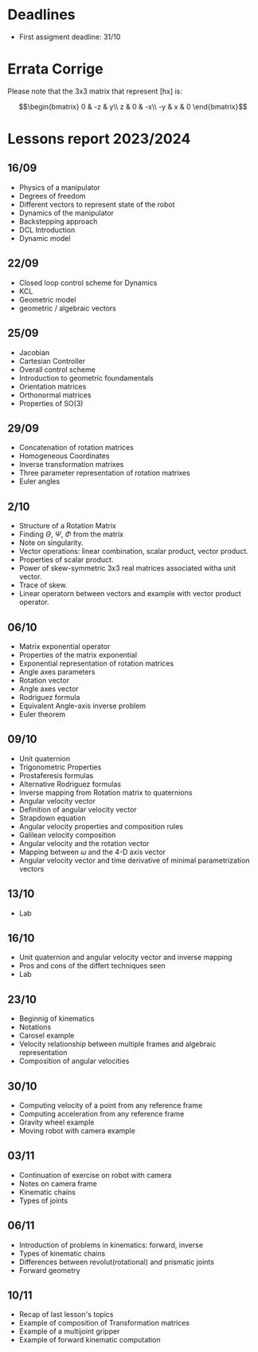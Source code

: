 # Deadlines
- First assigment deadline: 31/10
# Errata Corrige
Please note that the 3x3 matrix that represent [hx] is:
```math
\begin{bmatrix}
0 & -z & y\\
z & 0 & -x\\
-y & x & 0
\end{bmatrix}
```
# Lessons report 2023/2024
## 16/09
- Physics of a manipulator
- Degrees of freedom
- Different vectors to represent state of the robot
- Dynamics of the manipulator
- Backstepping approach
- DCL Introduction
- Dynamic model
## 22/09
- Closed loop control scheme for Dynamics
- KCL
- Geometric model
- geometric / algebraic vectors
## 25/09
- Jacobian
- Cartesian Controller
- Overall control scheme
- Introduction to geometric foundamentals
- Orientation matrices
- Orthonormal matrices
- Properties of SO(3)
## 29/09
- Concatenation of rotation matrices
- Homogeneous Coordinates
- Inverse transformation matrixes
- Three parameter representation of rotation matrixes
- Euler angles
## 2/10
- Structure of a Rotation Matrix
- Finding $\Theta$, $\Psi$, $\Phi$ from the matrix
- Note on singularity.
- Vector operations: linear combination, scalar product, vector product.
- Properties of scalar product.
- Power of skew-symmetric 3x3 real matrices associated witha unit vector.
- Trace of skew.
- Linear operatorn between vectors and example with vector product operator.
## 06/10
- Matrix exponential operator
- Properties of the matrix exponential
- Exponential representation of rotation matrices
- Angle axes parameters
- Rotation vector
- Angle axes vector
- Rodriguez formula
- Equivalent Angle-axis inverse problem
- Euler theorem
## 09/10
- Unit quaternion
- Trigonometric Properties
- Prostaferesis formulas
- Alternative Rodriguez formulas
- Inverse mapping from Rotation matrix to quaternions
- Angular velocity vector
- Definition of angular velocity vector
- Strapdown equation
- Angular velocity properties and composition rules
- Galilean velocity composition
- Angular velocity and the rotation vector
- Mapping between $\omega$ and the 4-D axis vector
- Angular velocity vector and time derivative of minimal parametrization vectors

## 13/10
- Lab

## 16/10
- Unit quaternion and angular velocity vector and inverse mapping
- Pros and cons of the differt techniques seen
- Lab

## 23/10
- Beginnig of kinematics
- Notations
- Carosel example
- Velocity relationship between multiple frames and algebraic representation
- Composition of angular velocities

## 30/10
- Computing velocity of a point from any reference frame
- Computing acceleration from any reference frame
- Gravity wheel example
- Moving robot with camera example

## 03/11
- Continuation of exercise on robot with camera
- Notes on camera frame
- Kinematic chains
- Types of joints

## 06/11
- Introduction of problems in kinematics: forward, inverse
- Types of kinematic chains
- Differences between revolut(rotational) and prismatic joints
- Forward geometry

## 10/11
- Recap of last lesson's topics
- Example of composition of Transformation matrices
- Example of a multijoint gripper
- Example of forward kinematic computation
